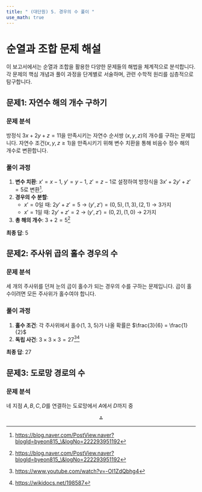 ```yaml
---
title: " (대단원) 5. 경우의 수 풀이 " 
use_math: true
---
```




# 순열과 조합 문제 해설

이 보고서에서는 순열과 조합을 활용한 다양한 문제들의 해법을 체계적으로 분석합니다. 각 문제의 핵심 개념과 풀이 과정을 단계별로 서술하며, 관련 수학적 원리를 심층적으로 탐구합니다.

## 문제1: 자연수 해의 개수 구하기

### 문제 분석

방정식 $3x + 2y + z = 11$을 만족시키는 자연수 순서쌍 $(x, y, z)$의 개수를 구하는 문제입니다. 자연수 조건($x, y, z \geq 1$)을 만족시키기 위해 변수 치환을 통해 비음수 정수 해의 개수로 변환합니다.

### 풀이 과정

1. **변수 치환**: $x' = x-1$, $y' = y-1$, $z' = z-1$로 설정하여 방정식을 $3x' + 2y' + z' = 5$로 변환[^14].
2. **경우의 수 분할**:
    - $x' = 0$일 때: $2y' + z' = 5$ → $(y', z') = (0,5), (1,3), (2,1)$ → 3가지
    - $x' = 1$일 때: $2y' + z' = 2$ → $(y', z') = (0,2), (1,0)$ → 2가지
3. **총 해의 개수**: $3 + 2 = 5$[^14]

**최종 답**: 5

## 문제2: 주사위 곱의 홀수 경우의 수

### 문제 분석

세 개의 주사위를 던져 눈의 곱이 홀수가 되는 경우의 수를 구하는 문제입니다. 곱이 홀수이려면 모든 주사위가 홀수여야 합니다.

### 풀이 과정

1. **홀수 조건**: 각 주사위에서 홀수(1, 3, 5)가 나올 확률은 $\frac{3}{6} = \frac{1}{2}$
2. **독립 사건**: $3 \times 3 \times 3 = 27$[^9][^12]

**최종 답**: 27

## 문제3: 도로망 경로의 수

### 문제 분석

네 지점 $A, B, C, D$를 연결하는 도로망에서 $A$에서 $D$까지 중

<div style="text-align: center">⁂</div>

[^1]: https://m.sungji.com/Community/QnaView.aspx?page=124\&gubun=101\&boardSN=14952

[^2]: https://blog.naver.com/luexr/223370400018

[^3]: https://en.wikipedia.org/wiki/Stars_and_bars_(combinatorics)

[^4]: https://studyingengineer.tistory.com/1081

[^5]: https://blog.naver.com/soonenghelper/221762846308

[^6]: https://cdata2.chunjae.co.kr/webdata_110/chunjae/_CMS/BookData/Solution/2018/12/180918_%EA%B3%A0%EB%93%B1_%EA%B0%9C%EB%85%90_%ED%95%B4%EA%B2%B0%EC%9D%98_%EB%B2%95%EC%B9%99_%ED%99%95%EB%A5%A0%EA%B3%BC%ED%86%B5%EA%B3%84(15%EA%B0%9C%EC%A0%95)_%EC%A0%95%EB%8B%B5%EA%B3%BC%ED%95%B4%EC%84%A4.pdf

[^7]: https://www.youtube.com/watch?v=0v-2P-7DKS4

[^8]: https://www.jihak.co.kr/upload/public/reference-book/h4IQNXg9ydreLoL7/XkHKPIb1GsKY2JVU.pdf

[^9]: https://www.youtube.com/watch?v=-OI1ZdQbhg4

[^10]: https://www.jihak.co.kr/upload/public/reference-book/e98f52ef-313a-11ef-aa95-024696d6501e/RjMFRMh76Z9Gtjmz.pdf

[^11]: https://blog.naver.com/tjdtnsu/220339945215

[^12]: https://wikidocs.net/198587

[^13]: https://school.jbedu.kr/_cmm/fileDownload/moim/geunyoung/534/ca80b5b4257dd16e3c0ec84d16698506

[^14]: https://blog.naver.com/PostView.naver?blogId=byeon815_\&logNo=222293951192

[^15]: https://www.book-sk.co.kr/upload/appendFile/FILE20141124085458.pdf

[^16]: https://www.youtube.com/watch?v=FREw-sQ9tLs

[^17]: https://www.book-sk.co.kr/upload/appendFile/201904151411480002PI.pdf

[^18]: https://8iggy.tistory.com/30

[^19]: https://kr.mathworks.com/help/matlab/ref/bar.html

[^20]: https://inseong.gen.hs.kr:453/xboard/board.php?mode=downpost\&number=3143\&tbnum=28\&sCat=0\&page=19\&keyset=\&searchword=

[^21]: https://mathjk.tistory.com/4906

[^22]: https://ladyang86.tistory.com/62?category=791745

[^23]: https://www.nysedregents.org/algebraone/korean/algone12015-examko.pdf

[^24]: http://textbook.sinsago.co.kr/data/textbookcd/2009/new_high_math1/data/book/book02_3.pdf

[^25]: https://blog.naver.com/tankjj/221508622885

[^26]: http://file1.megastudy.net/fileserver/file_att/russelblue_tv/schedule/42344_2017090785224.pdf

[^27]: http://web.cbnu.ac.kr/~wkkim/L51-0005_02_03.html

[^28]: https://www.book-sk.co.kr/upload/appendFile/FILE20141124085546.pdf

[^29]: https://blog.naver.com/aplusaca/222701800744

[^30]: http://wdown.ebsi.co.kr/W61001/01exam/20080604/mathga_hsj.pdf

[^31]: https://yongdu.gen.ms.kr:452/xboard/board.php?mode=downpost\&tbnum=30\&sCat=0\&page=1\&keyset=\&searchword=\&number=9203\&file_num=12213

[^32]: https://www.youtube.com/watch?v=lw9iBf6LJkc

[^33]: https://www.youtube.com/watch?v=yfiPeD5KGL8

[^34]: https://www.youtube.com/watch?v=_oVIqQgDLHE

[^35]: https://blog.naver.com/lllmys2s2llll/222732083570

[^36]: https://yejablog.com/wp-content/uploads/2023/07/비상-확률과-통계-전체.pdf

[^37]: https://www.scribd.com/document/776485410/01경우의수

[^38]: https://school.jbedu.kr/_cmm/fileDownload/moim/geunyoung/534/320ac848fa445e3533dfc5fc7e5a9817

[^39]: https://cdata2.chunjae.co.kr/webdata_110/chunjae/_CMS/BookData/Solution/2024/05/(22%EA%B0%9C%EC%A0%95)%EC%B2%B4%ED%81%AC_%EB%B2%A0%EC%9D%B4%EC%A7%81N%EC%A0%9C_%EC%88%98%ED%95%99_%EC%A4%911-1__%EC%A0%95%EB%8B%B5%EA%B3%BC_%ED%95%B4%EC%84%A4.pdf

[^40]: https://www.mirae-n.com/UPLOAD/Archive/Learning/Upload/REF_PDS/2015%201%EB%93%B1%EA%B8%89%EB%A7%8C%EB%93%A4%EA%B8%B0%20%ED%99%95%EB%A5%A0%EA%B3%BC%ED%86%B5%EA%B3%84%20345%EC%A0%9C-%ED%95%B4%EC%84%A4.pdf

[^41]: https://blog.naver.com/hanbangsuhak/223142446129

[^42]: https://inseong.gen.hs.kr:453/xboard/board.php?mode=downpost\&number=3144\&tbnum=28\&sCat=121\&page=5\&keyset=\&searchword=

[^43]: https://school.use.go.kr/_cmm/fileDownload/haksung-h/M01070102/440e0fbe05fcbdb957a54a83d4a54463

[^44]: https://school.jbedu.kr/_cmm/fileDownload/moim/geunyoung/534/468396572abc09d478d08ecc7654ffad

[^45]: https://edu.ingang.go.kr/NGLMS/downLoad.do?attach_idx=JBqENxBrzt1503461473323\&file_seq=1\&e=null\&attach_mode=

[^46]: https://cdata2.chunjae.co.kr/webdata_110/chunjae/_CMS/BookData/Solution/2021/04/%EC%A4%91%EB%93%B1_%EC%8B%9C%EC%9E%91%EC%9D%80_%ED%95%98%EB%A3%A8_%EC%88%98%ED%95%99_1-2_%EC%A0%95%EB%8B%B5(4%EB%8F%84).pdf

[^47]: https://cdata2.chunjae.co.kr/webdata_110/chunjae/_CMS/BookData/Solution/2021/04/210406_%EC%A4%91%EB%93%B1_%EC%8B%9C%EC%9E%91%EC%9D%80_%ED%95%98%EB%A3%A8_%EC%88%98%ED%95%99_2-2_%EC%A0%95%EB%8B%B5(4%EB%8F%84).pdf

[^48]: https://www.myingang.com/upload/board/24_%EC%84%B1%EA%B7%A0%EA%B4%80%EB%8C%80_%EC%88%98%EB%A6%AC%EB%85%BC%EC%88%A0_%EA%B8%B0%EC%B6%9C%EB%AA%A8%EC%9D%8C.pdf

[^49]: https://blog.naver.com/primeedu01/222925383861

[^50]: https://mathbang.net/414

[^51]: https://blog.naver.com/perath2242/222090572897

[^52]: https://www.youtube.com/watch?v=jQqUF-fGIhs

[^53]: https://zhonya.tistory.com/209

[^54]: https://mathbang.net/352

[^55]: https://www.gauthmath.com/solution/3x-2y-z-11-2x-3y-z-7-5x-y-2z-12-1712765915006982

[^56]: https://blog.naver.com/yh6613/223605620473

[^57]: https://cdata2.chunjae.co.kr/webdata_110/chunjae/_CMS/BookData/Solution/2017/06/%EC%9C%A0%ED%98%95%ED%95%B4%EA%B2%B0%EC%9D%98%EB%B2%95%EC%B9%99_%EC%88%98%ED%95%99(%ED%95%98)_%EC%A0%95%EB%8B%B5%EA%B3%BC%ED%95%B4%EC%84%A4.pdf

[^58]: https://www.geteasysolution.com/3x+2y+z=11

[^59]: https://www.jihak.co.kr/api/v1/file/open-pdf-file?url=%2Fpublic%2Freference-book%2FXeSyfWoZZ44eXeCY%2FYiXlIubIuCPyuOlB.pdf\&fileName=풍산자+반복수학+중1-1+정답과+해설.pdf

